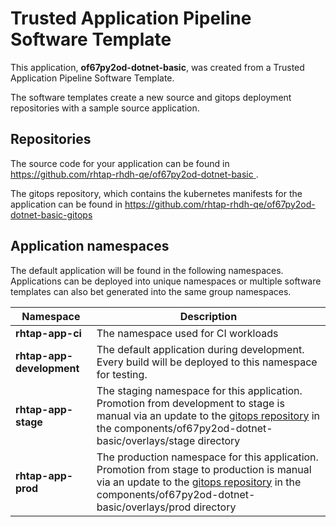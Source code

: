# Trusted Application Pipeline Software Template

This application, **of67py2od-dotnet-basic**, was created from a Trusted Application Pipeline Software Template.

The software templates create a new source and gitops deployment repositories with a sample source application. 

## Repositories

The source code for your application can be found in [https://github.com/rhtap-rhdh-qe/of67py2od-dotnet-basic ](https://github.com/rhtap-rhdh-qe/of67py2od-dotnet-basic ).
 
The gitops repository, which contains the kubernetes manifests for the application can be found in 
[https://github.com/rhtap-rhdh-qe/of67py2od-dotnet-basic-gitops ](https://github.com/rhtap-rhdh-qe/of67py2od-dotnet-basic-gitops ) 

## Application namespaces 

The default application will be found in the following namespaces. Applications can be deployed into unique namespaces or multiple software templates can also bet generated into the same group namespaces.  

|  Namespace   |  Description   |  
| -------- | -------- |
| **rhtap-app-ci** | The namespace used for CI workloads |
| **rhtap-app-development** | The default application during development. Every build will be deployed to this namespace for testing. |
| **rhtap-app-stage** | The staging namespace for this application. Promotion from development to stage is manual via an update to the [gitops repository](https://github.com/rhtap-rhdh-qe/of67py2od-dotnet-basic-gitops ) in the components/of67py2od-dotnet-basic/overlays/stage directory |
| **rhtap-app-prod** | The production namespace for this application. Promotion from stage to production is manual via an update to the [gitops repository](https://github.com/rhtap-rhdh-qe/of67py2od-dotnet-basic-gitops ) in the components/of67py2od-dotnet-basic/overlays/prod directory |